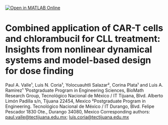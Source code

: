 [![Open in MATLAB Online](https://www.mathworks.com/images/responsive/global/open-in-matlab-online.svg)](https://matlab.mathworks.com/open/github/v1?repo=DrPaulValle/CLL-system-Hemato-)
# Combined application of CAR-T cells and chlorambucil for CLL treatment: Insights from nonlinear dynamical systems and model-based design for dose finding

Paul A. Valle¹,  Luis N. Coria¹, Yolocuauhtli Salazar², Corina Plata¹ and Luis A. Ramirez¹
¹Postgraduate Program in Engineering Sciences, BioMath Research Group, Tecnológico Nacional de México / IT Tijuana, Blvd. Alberto Limón Padilla s/n, Tijuana 22454, Mexico
²Postgraduate Program in Engineering. Tecnológico Nacional de México / IT Durango, Blvd. Felipe Pescador 1830 Ote., Durango 34080, Mexico
Corresponding authors: paul.valle@tectijuana.edu.mx; luis.coria@tectijuana.edu.mx
